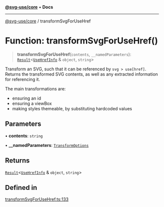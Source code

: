 [**@svg-use/core**](../README.md) • **Docs**

---

[@svg-use/core](../README.md) / transformSvgForUseHref

# Function: transformSvgForUseHref()

> **transformSvgForUseHref**(`contents`, `__namedParameters`):
> [`Result`](../type-aliases/Result.md)\<[`UseHrefInfo`](../type-aliases/UseHrefInfo.md)
> & `object`, `string`\>

Transform an SVG, such that it can be referenced by `svg > use[href]`. Returns
the transformed SVG contents, as well as any extracted information for
referencing it.

The main transformations are:

- ensuring an id
- ensuring a viewBox
- making styles themeable, by substituting hardcoded values

## Parameters

• **contents**: `string`

• **\_\_namedParameters**:
[`TransformOptions`](../type-aliases/TransformOptions.md)

## Returns

[`Result`](../type-aliases/Result.md)\<[`UseHrefInfo`](../type-aliases/UseHrefInfo.md)
& `object`, `string`\>

## Defined in

[transformSvgForUseHref.ts:133](https://github.com/fpapado/svg-use/blob/31bdbf817fed6f833319eb6d8ff0a7093c11f6f2/packages/core/src/transformSvgForUseHref.ts#L133)
